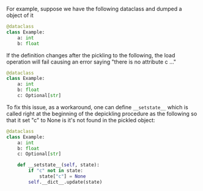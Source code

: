 For example, suppose we have the following dataclass and dumped a object of it
```python
@dataclass
class Example:
    a: int
    b: float
```
If the definition changes after the pickling to the following, the load operation will fail causing an error saying "there is no attribute c ..."
```python
@dataclass
class Example:
    a: int
    b: float
    c: Optional[str]
```

To fix this issue, as a workaround, one can define `__setstate__` which is called right at the beginning of the depickling procedure as the following so that it set "c" to None is it's not found in the pickled object:
```python
@dataclass
class Example:
    a: int
    b: float
    c: Optional[str]

    def __setstate__(self, state):
        if "c" not in state:
            state["c"] = None
        self.__dict__.update(state)
```
